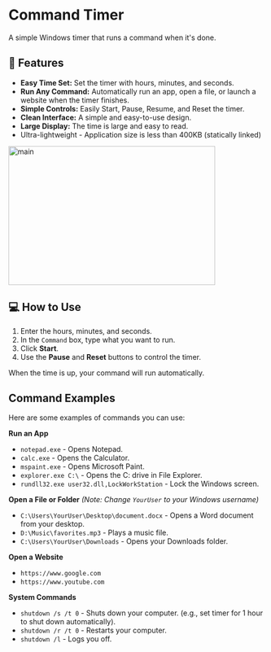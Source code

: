 # Command Timer

A simple Windows timer that runs a command when it's done.

## 🚀 Features

  * **Easy Time Set:** Set the timer with hours, minutes, and seconds.
  * **Run Any Command:** Automatically run an app, open a file, or launch a website when the timer finishes.
  * **Simple Controls:** Easily Start, Pause, Resume, and Reset the timer.
  * **Clean Interface:** A simple and easy-to-use design.
  * **Large Display:** The time is large and easy to read.
  * Ultra-lightweight - Application size is less than 400KB (statically linked)

<img width="406" height="273" alt="main" src="https://github.com/user-attachments/assets/9bf00dfb-b642-4398-b713-94c094570f9d" />

## 💻 How to Use

1.  Enter the hours, minutes, and seconds.
2.  In the `Command` box, type what you want to run.
3.  Click **Start**.
4.  Use the **Pause** and **Reset** buttons to control the timer.

When the time is up, your command will run automatically.

## Command Examples

Here are some examples of commands you can use:

**Run an App**

  * `notepad.exe` - Opens Notepad.
  * `calc.exe` - Opens the Calculator.
  * `mspaint.exe` - Opens Microsoft Paint.
  * `explorer.exe C:\` - Opens the C: drive in File Explorer.
  * `rundll32.exe user32.dll,LockWorkStation` - Lock the Windows screen.


**Open a File or Folder** *(Note: Change `YourUser` to your Windows username)*

  * `C:\Users\YourUser\Desktop\document.docx` - Opens a Word document from your desktop.
  * `D:\Music\favorites.mp3` - Plays a music file.
  * `C:\Users\YourUser\Downloads` - Opens your Downloads folder.

**Open a Website**

  * `https://www.google.com`
  * `https://www.youtube.com`

**System Commands**

  * `shutdown /s /t 0` - Shuts down your computer. (e.g., set timer for 1 hour to shut down automatically).
  * `shutdown /r /t 0` - Restarts your computer.
  * `shutdown /l` - Logs you off.

